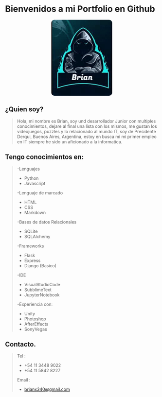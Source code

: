 
<h1> Bienvenidos a mi Portfolio en Github</h1>

<p align='center'>
<img src="./profile.gif" style='border-radius:10px;'>
</p>

 <h2> ¿Quien soy? </h2>
 
 >Hola, mi nombre es Brian, soy und desarrollador Junior con multiples conocimientos, dejare al final una lista con los mismos, me gustan los videojuegos, puzzles y lo relacionado al mundo IT, soy de Presidente Derqui, Buenos Aires, Argentina, estoy en busca mi mi primer empleo en IT siempre he sido un aficionado a la informatica.

<h2> Tengo conocimientos en: </h2>

>-Lenguajes
>>
>* Python
>* Javascript
>>
>-Lenguaje de marcado
>* HTML
>* CSS
>* Markdown
>
>-Bases de datos Relacionales
>* SQLite
>* SQLAlchemy
>
>-Frameworks
>* Flask
>* Express
>* Django (Basico)
>
>-IDE
>* VisualStudioCode
>* SubblimeText
>* JupyterNotebook
>
>-Experiencia con:
>* Unity
>* Photoshop
>* AfterEffects
>* SonyVegas

<h2>Contacto.</h2>
<p>

> Tel : 
>* +54 11 3448 9022
>* +54 11 5842 8227
>
>Email :
>* brianx340@gmail.com
</p>